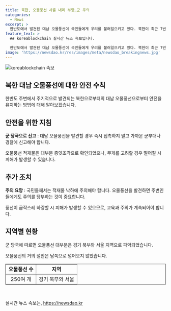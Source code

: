 ```yaml
---
title: 북한, 오물풍선 사흘 내리 부양…군 주의
categories:
  - News
excerpt: >
  한반도에서 발견된 대남 오물풍선이 국민들에게 우려를 불러일으키고 있다. 북한이 최근 7번째로 추정되는 물체를 발사했는데, 오늘 오전 9시 기준으로 250여개의 풍선이 식별되었다. 주로 경기 북부와 서울 지역으로 파악된 풍선에는 종잇조각이 대부분이며, 경기북부를 중심으로 낙하했다. 이에 국민들은 접촉을 지양하고 발견시 군부대나 경찰에 신고할 것을 당부했다. 이번 무게(10㎏)를 고려할 때, 급작스러운 하강으로 인한 피해 가능성도 경고되고 있다.
feature_text: >
  ## koreablockchain 실시간 뉴스 속보입니다.

  한반도에서 발견된 대남 오물풍선이 국민들에게 우려를 불러일으키고 있다. 북한이 최근 7번째로 추정되는 물체를 발사했는데, 오늘 오전 9시 기준으로 250여개의 풍선이 식별되었다. 주로 경기 북부와 서울 지역으로 파악된 풍선에는 종잇조각이 대부분이며, 경기북부를 중심으로 낙하했다. 이에 국민들은 접촉을 지양하고 발견시 군부대나 경찰에 신고할 것을 당부했다. 이번 무게(10㎏)를 고려할 때, 급작스러운 하강으로 인한 피해 가능성도 경고되고 있다.
image: 'https://newsdao.kr/res/images/meta/newsdao_breakingnews.jpg'
---
```


<p><img src="https://newsdao.kr/res/images/meta/newsdao_breakingnews.jpg" alt="koreablockchain 속보" /></p>

<h2 data-ke-size="size26">북한 대남 오물풍선에 대한 안전 수칙</h2>

<p data-ke-size="size16">한반도 주변에서 주기적으로 발견되는 북한으로부터의 대남 오물풍선으로부터 안전을 유지하는 방법에 대해 알아보겠습니다.</p>

<h2>안전을 위한 지침</h2>

<p data-ke-size="size16"><b>군 당국으로 신고</b> : 대남 오물풍선을 발견할 경우 즉시 접촉하지 말고 가까운 군부대나 경찰에 신고해야 합니다.</p>

<p data-ke-size="size16">오물풍선 적재물은 대부분 종잇조각으로 확인되었으나, 무게를 고려할 경우 떨어질 시 피해가 발생할 수 있습니다.</p>

<h2>추가 조치</h2>

<p data-ke-size="size16"><b>주의 요망</b> : 국민들께서는 적재물 낙하에 주의해야 합니다. 오물풍선을 발견하면 주변인들에게도 주의를 당부하는 것이 중요합니다.</p>

<p data-ke-size="size16">풍선이 급작스레 하강할 시 피해가 발생할 수 있으므로, 교육과 주의가 계속되어야 합니다.</p>

<h2>지역별 현황</h2>

<p data-ke-size="size16">군 당국에 따르면 오물풍선 대부분은 경기 북부와 서울 지역으로 파악되었습니다.</p>

<p data-ke-size="size16">오물풍선의 거의 절반은 남쪽으로 넘어오지 않았습니다.</p>

<table style="width: 100%;" border="1">
<tbody>
<tr>
<td style="text-align: center; height: 17px;"><b>오물풍선 수</b></td>
<td style="text-align: center; height: 17px;"><b>지역</b></td>
</tr>
<tr>
<td style="text-align: center; height: 17px;">250여 개</td>
<td style="text-align: center; height: 17px;">경기 북부와 서울</td>
</tr>
</tbody>
</table>

<p data-ke-size="size16">&nbsp;</p>
실시간 뉴스 속보는, <a href="https://newsdao.kr" rel="dofollow">https://newsdao.kr</a>



